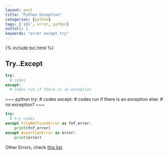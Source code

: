 ```yaml
---
layout: post
title: "Python Exception"
categories: [python]
tags: ['101', error, python]
notfull: 1
keywords: "error except try"
---
```


{% include toc.html %}

## Try..Except

~~~ python
try: 
  # codes
except:
  # codes run if there is an exception
~~~

<div class="flex-auto-equal-2" markdown="1">
~~~ python
try: 
  # codes
except:
  # codes run if there is an exception
else:
  # no exception?
~~~

~~~ python
try:
  # try codes
except FileNotFoundError as fnf_error:
    print(fnf_error)
except AssertionError as error:
    print(error)
~~~
</div>

Other Errors, check [this list](https://docs.python.org/3/library/exceptions.html).